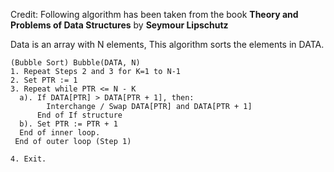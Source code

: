 Credit: Following algorithm has been taken from the book **Theory and Problems of Data Structures** by **Seymour Lipschutz**  

Data is an array with N elements, This algorithm sorts the elements in DATA.  

```
(Bubble Sort) Bubble(DATA, N)
1. Repeat Steps 2 and 3 for K=1 to N-1
2. Set PTR := 1
3. Repeat while PTR <= N - K
  a). If DATA[PTR] > DATA[PTR + 1], then: 
        Interchange / Swap DATA[PTR] and DATA[PTR + 1]
      End of If structure
  b). Set PTR := PTR + 1
  End of inner loop.
 End of outer loop (Step 1)

4. Exit.
```  
